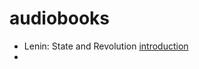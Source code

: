 # audiobooks

- Lenin: State and Revolution [introduction](https://www.youtube.com/watch?v=7GrP0EVJkVE)
- 
